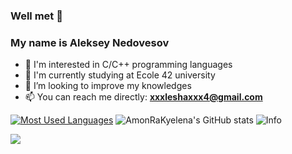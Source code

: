 ### Well met 👋 
### My name is Aleksey Nedovesov
- 👀 I'm interested in C/C++ programming languages
- 🌱 I'm currently studying at Ecole 42 university
- 💞️ I’m looking to improve my knowledges
- 📫 You can reach me directly: **xxxleshaxxx4@gmail.com**
<!-- 
github_dark 
&theme=radical -->
[![Most Used Languages](https://github-readme-stats.vercel.app/api/top-langs/?username=AmonRaKyelena&show_icons=true&theme=github_dark)](https://github.com/AmonRaKyelena?tab=repositories)
![AmonRaKyelena's GitHub stats](https://github-readme-stats.vercel.app/api?username=AmonRaKyelena&count_private=true&show_icons=true&theme=github_dark)
![Info](https://github-profile-summary-cards.vercel.app/api/cards/profile-details?username=AmonRaKyelena&show_icons=true&theme=github_dark)
 
![](https://komarev.com/ghpvc/?username=AmonRaKyelena&label=PROFILE+VIEWS&style=flat-square&color=blue)
